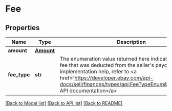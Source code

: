 # Fee

## Properties
Name | Type | Description | Notes
------------ | ------------- | ------------- | -------------
**amount** | [**Amount**](Amount.md) |  | [optional] 
**fee_type** | **str** | The enumeration value returned here indicates the type of fee that was deducted from the seller&#x27;s payout. For implementation help, refer to &lt;a href&#x3D;&#x27;https://developer.ebay.com/api-docs/sell/finances/types/api:FeeTypeEnum&#x27;&gt;eBay API documentation&lt;/a&gt; | [optional] 

[[Back to Model list]](../README.md#documentation-for-models) [[Back to API list]](../README.md#documentation-for-api-endpoints) [[Back to README]](../README.md)

